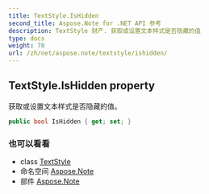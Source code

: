 ```yaml
---
title: TextStyle.IsHidden
second_title: Aspose.Note for .NET API 参考
description: TextStyle 财产. 获取或设置文本样式是否隐藏的值
type: docs
weight: 70
url: /zh/net/aspose.note/textstyle/ishidden/
---
```

## TextStyle.IsHidden property

获取或设置文本样式是否隐藏的值。

```csharp
public bool IsHidden { get; set; }
```

### 也可以看看

* class [TextStyle](../)
* 命名空间 [Aspose.Note](../../textstyle/)
* 部件 [Aspose.Note](../../../)


